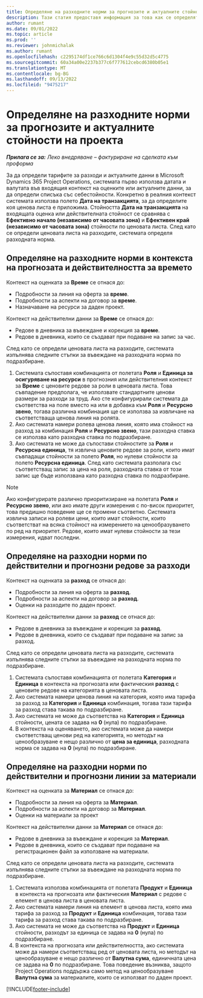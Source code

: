 ```yaml
---
title: Определяне на разходните норми за прогнозите и актуалните стойности на проекта
description: Тази статия предоставя информация за това как се определят разходните норми за прогнозни и актуални стойности на базата на проекта.
author: rumant
ms.date: 09/01/2022
ms.topic: article
ms.prod: ''
ms.reviewer: johnmichalak
ms.author: rumant
ms.openlocfilehash: c2295174df1ce766c6d1304f4e9c55d32d5c4775
ms.sourcegitcommit: 60a34a00e2237b377c6f777612cebcd6380b05e1
ms.translationtype: MT
ms.contentlocale: bg-BG
ms.lasthandoff: 09/13/2022
ms.locfileid: "9475217"
---
```

# <a name="determine-cost-rates-for-project-estimates-and-actuals"></a>Определяне на разходните норми за прогнозите и актуалните стойности на проекта

_**Прилага се за:** Леко внедряване – фактуриране на сделката към проформа_

За да определи тарифите за разходи и актуалните данни в Microsoft Dynamics 365 Project Operations, системата първо използва датата и валутата във входящия контекст на оценките или актуалните данни, за да определи списъка със себестойности. Конкретно в реалния контекст системата използва полето **Дата на транзакцията**, за да определите коя ценова листа е приложима. Стойността **Дата на транзакцията** на входящата оценка или действителната стойност се сравнява с **Ефективно начало (независимо от часовата зона)** и **Ефективен край (независимо от часовата зона)** стойности по ценовата листа. След като се определи ценовата листа на разходите, системата определя разходната норма. 

## <a name="determining-cost-rates-in-estimate-and-actual-contexts-for-time"></a>Определяне на разходните норми в контекста на прогнозата и действителността за времето

Контекст на оценката за **Време** се отнася до:

- Подробности за линия на оферта за **време**.
- Подробности за аспекти на договор за **време**.
- Назначаване на ресурси за даден проект.

Контекст на действителни данни за **Време** се отнася до:

- Редове в дневника за въвеждане и корекция за **време**.
- Редове в дневника, които се създават при подаване на запис за час.

След като се определи ценовата листа на разходите, системата изпълнява следните стъпки за въвеждане на разходната норма по подразбиране.

1. Системата съпоставя комбинацията от полетата **Роля** и **Единица за осигуряване на ресурси** в прогнозния или действителния контекст за **Време** с ценовите редове за роли в ценовата листа. Това съвпадение предполага, че използвате стандартните ценови размери за разходи за труд. Ако сте конфигурирали системата да съответства на поле вместо на или в добавка към **Роля** и **Ресурсно звено**, тогава различна комбинация ще се използва за извличане на съответстваща ценова линия на ролята.
1. Ако системата намери ролева ценова линия, която има стойност на разход за комбинация **Роля** и **Ресурсно звено**, тази разходна ставка се използва като разходна ставка по подразбиране.
1. Ако системата не може да съпостави стойностите за **Роля** и **Ресурсна единица**, тя извлича ценовите редове за роли, които имат съвпадащи стойности за полето **Роля**, но нулеви стойности за полето **Ресурсна единица**. След като системата разполага със съответстващ запис за цена на роля, разходната ставка от този запис ще бъде използвана като разходна ставка по подразбиране.

> [!NOTE]
> Ако конфигурирате различно приоритизиране на полетата **Роля** и **Ресурсно звено**, или ако имате други измерения с по-висок приоритет, това предишно поведение ще се промени съответно. Системата извлича записи на ролеви цени, които имат стойности, които съответстват на всяка стойност на измерението на ценообразуването по ред на приоритет. Редове, които имат нулеви стойности за тези измерения, идват последни.

## <a name="determining-cost-rates-on-actual-and-estimate-lines-for-expense"></a>Определяне на разходни норми по действителни и прогнозни редове за разходи

Контекст на оценката за **разход** се отнася до:

- Подробности за линия на оферта за **разход**.
- Подробности за аспекти на договор за **разход**.
- Оценки на разходите по даден проект.

Контекст на действителни данни за **разход** се отнася до:

- Редове в дневника за въвеждане и корекция за **разход**.
- Редове в дневника, които се създават при подаване на запис за разход.

След като се определи ценовата листа на разходите, системата изпълнява следните стъпки за въвеждане на разходната норма по подразбиране.

1. Системата съпоставя комбинацията от полетата **Категория** и **Единица** в контекста на прогнозата или фактическия **разход** с ценовите редове на категорията в ценовата листа.
1. Ако системата намери ценова линия на категория, която има тарифа за разход за **Категория** и **Единица** комбинация, тогава тази тарифа за разход става такава по подразбиране.
1. Ако системата не може да съответства на **Категория** и **Единица** стойности, цената се задава на **0** (нула) по подразбиране.
1. В контекста на оценяването, ако системата може да намери съответстващ ценови ред на категорията, но методът на ценообразуване е нещо различно от **цена за единица**, разходната норма се задава на **0** (нула) по подразбиране.

## <a name="determining-cost-rates-on-actual-and-estimate-lines-for-material"></a>Определяне на разходни норми по действителни и прогнозни линии за материали

Контекст на оценката за **Материал** се отнася до:

- Подробности за линия на оферта за **Материал**.
- Подробности за аспекти на договор за **Материал**.
- Оценки на материали за проект

Контекст на действителни данни за **Материал** се отнася до:

- Редове в дневника за въвеждане и корекция за **Материал**.
- Редове в дневника, които се създават при подаване на регистрационен файл за използване на материали.

След като се определи ценовата листа на разходите, системата изпълнява следните стъпки за въвеждане на разходната норма по подразбиране.

1. Системата използва комбинацията от полетата **Продукт** и **Единица** в контекста на прогнозата или фактическия **Материал** с редове с елемент в ценова листа в ценовата листа.
1. Ако системата намери линия на елемент в ценова листа, която има тарифа за разход за **Продукт** и **Единица** комбинация, тогава тази тарифа за разход става такава по подразбиране.
1. Ако системата не може да съответства на **Продукт** и **Единица** стойности, разходът за единица се задава на **0** (нула) по подразбиране.
1. В контекста на прогнозата или действителността, ако системата може да намери съответстващ ред от ценовата листа, но методът на ценообразуване е нещо различно от **Валутна сума**, единичната цена се задава на **0** по подразбиране. Това поведение възниква, защото Project Operations поддържа само метод на ценообразуване **Валутна сума** за материалите, които се използват по даден проект.

[!INCLUDE[footer-include](../../includes/footer-banner.md)]
